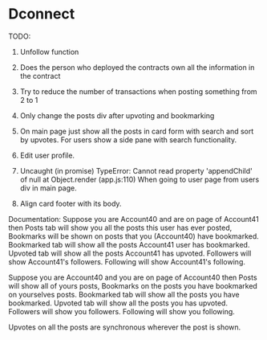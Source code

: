 # Dconnect

TODO:
1) Unfollow function
2) Does the person who deployed the contracts own all the information in
the contract
3) Try to reduce the number of transactions when posting something from 2 to 1 
4) Only change the posts div after upvoting and bookmarking

5) On main page just show all the posts in card form with search and sort by upvotes. For users show a side pane with search functionality.
6) Edit user profile.
7) Uncaught (in promise) TypeError: Cannot read property 'appendChild' of null
   at Object.render (app.js:110)
   When going to user page from users div in main page.
8) Align card footer with its body.

Documentation:
Suppose you are Account40 and are on page of Account41 then
    Posts tab will show you all the posts this user has ever posted, Bookmarks will be shown on posts that you (Account40) have bookmarked.
    Bookmarked tab will show all the posts Account41 user has bookmarked.
    Upvoted tab will show all the posts Account41 has upvoted.
    Followers will show Account41's followers.
    Following will show Account41's following.

Suppose you are Account40 and you are on page of Account40 then
    Posts will show all of yours posts, Bookmarks on the posts you have bookmarked on yourselves posts.
    Bookmarked tab will show all the posts you have bookmarked.
    Upvoted tab will show all the posts you has upvoted.
    Followers will show you followers.
    Following will show you following.

Upvotes on all the posts are synchronous wherever the post is shown.